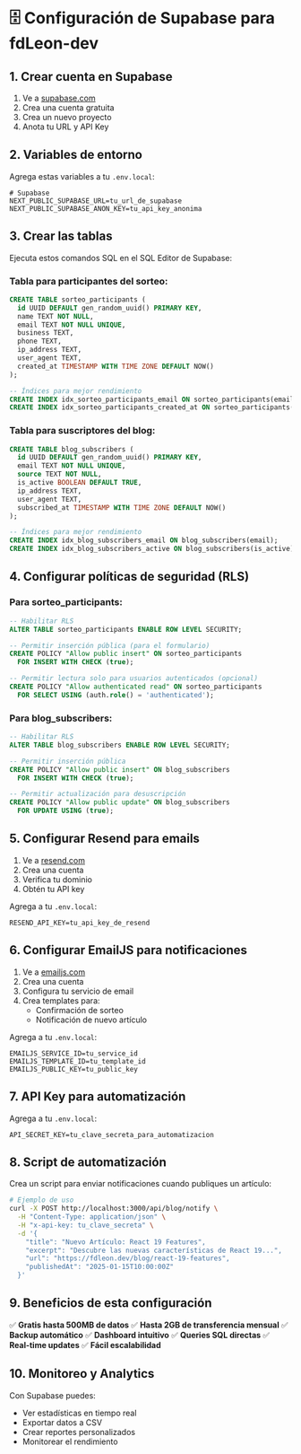 # 🗄️ Configuración de Supabase para fdLeon-dev

## 1. Crear cuenta en Supabase

1. Ve a [supabase.com](https://supabase.com)
2. Crea una cuenta gratuita
3. Crea un nuevo proyecto
4. Anota tu URL y API Key

## 2. Variables de entorno

Agrega estas variables a tu `.env.local`:

```env
# Supabase
NEXT_PUBLIC_SUPABASE_URL=tu_url_de_supabase
NEXT_PUBLIC_SUPABASE_ANON_KEY=tu_api_key_anonima
```

## 3. Crear las tablas

Ejecuta estos comandos SQL en el SQL Editor de Supabase:

### Tabla para participantes del sorteo:
```sql
CREATE TABLE sorteo_participants (
  id UUID DEFAULT gen_random_uuid() PRIMARY KEY,
  name TEXT NOT NULL,
  email TEXT NOT NULL UNIQUE,
  business TEXT,
  phone TEXT,
  ip_address TEXT,
  user_agent TEXT,
  created_at TIMESTAMP WITH TIME ZONE DEFAULT NOW()
);

-- Índices para mejor rendimiento
CREATE INDEX idx_sorteo_participants_email ON sorteo_participants(email);
CREATE INDEX idx_sorteo_participants_created_at ON sorteo_participants(created_at);
```

### Tabla para suscriptores del blog:
```sql
CREATE TABLE blog_subscribers (
  id UUID DEFAULT gen_random_uuid() PRIMARY KEY,
  email TEXT NOT NULL UNIQUE,
  source TEXT NOT NULL,
  is_active BOOLEAN DEFAULT TRUE,
  ip_address TEXT,
  user_agent TEXT,
  subscribed_at TIMESTAMP WITH TIME ZONE DEFAULT NOW()
);

-- Índices para mejor rendimiento
CREATE INDEX idx_blog_subscribers_email ON blog_subscribers(email);
CREATE INDEX idx_blog_subscribers_active ON blog_subscribers(is_active);
```

## 4. Configurar políticas de seguridad (RLS)

### Para sorteo_participants:
```sql
-- Habilitar RLS
ALTER TABLE sorteo_participants ENABLE ROW LEVEL SECURITY;

-- Permitir inserción pública (para el formulario)
CREATE POLICY "Allow public insert" ON sorteo_participants
  FOR INSERT WITH CHECK (true);

-- Permitir lectura solo para usuarios autenticados (opcional)
CREATE POLICY "Allow authenticated read" ON sorteo_participants
  FOR SELECT USING (auth.role() = 'authenticated');
```

### Para blog_subscribers:
```sql
-- Habilitar RLS
ALTER TABLE blog_subscribers ENABLE ROW LEVEL SECURITY;

-- Permitir inserción pública
CREATE POLICY "Allow public insert" ON blog_subscribers
  FOR INSERT WITH CHECK (true);

-- Permitir actualización para desuscripción
CREATE POLICY "Allow public update" ON blog_subscribers
  FOR UPDATE USING (true);
```

## 5. Configurar Resend para emails

1. Ve a [resend.com](https://resend.com)
2. Crea una cuenta
3. Verifica tu dominio
4. Obtén tu API key

Agrega a tu `.env.local`:
```env
RESEND_API_KEY=tu_api_key_de_resend
```

## 6. Configurar EmailJS para notificaciones

1. Ve a [emailjs.com](https://emailjs.com)
2. Crea una cuenta
3. Configura tu servicio de email
4. Crea templates para:
   - Confirmación de sorteo
   - Notificación de nuevo artículo

Agrega a tu `.env.local`:
```env
EMAILJS_SERVICE_ID=tu_service_id
EMAILJS_TEMPLATE_ID=tu_template_id
EMAILJS_PUBLIC_KEY=tu_public_key
```

## 7. API Key para automatización

Agrega a tu `.env.local`:
```env
API_SECRET_KEY=tu_clave_secreta_para_automatizacion
```

## 8. Script de automatización

Crea un script para enviar notificaciones cuando publiques un artículo:

```bash
# Ejemplo de uso
curl -X POST http://localhost:3000/api/blog/notify \
  -H "Content-Type: application/json" \
  -H "x-api-key: tu_clave_secreta" \
  -d '{
    "title": "Nuevo Artículo: React 19 Features",
    "excerpt": "Descubre las nuevas características de React 19...",
    "url": "https://fdleon.dev/blog/react-19-features",
    "publishedAt": "2025-01-15T10:00:00Z"
  }'
```

## 9. Beneficios de esta configuración

✅ **Gratis hasta 500MB de datos**
✅ **Hasta 2GB de transferencia mensual**
✅ **Backup automático**
✅ **Dashboard intuitivo**
✅ **Queries SQL directas**
✅ **Real-time updates**
✅ **Fácil escalabilidad**

## 10. Monitoreo y Analytics

Con Supabase puedes:
- Ver estadísticas en tiempo real
- Exportar datos a CSV
- Crear reportes personalizados
- Monitorear el rendimiento





